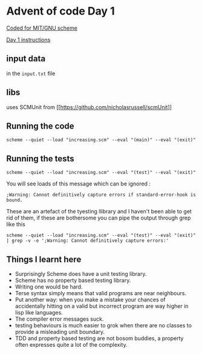 # Advent of code Day 1
[Coded for MIT/GNU scheme](https://groups.csail.mit.edu/mac/projects/scheme/)

[Day 1 instructions](https://adventofcode.com/2021/day/1)

## input data
in the `input.txt` file

## libs
uses SCMUnit from [[https://github.com/nicholasrussell/scmUnit]]

## Running the code
```
scheme --quiet --load "increasing.scm" --eval "(main)" --eval "(exit)"
```

## Running the tests
```
scheme --quiet --load "increasing.scm" --eval "(test)" --eval "(exit)"
```

You will see loads of this message which can be ignored :
```
;Warning: Cannot definitively capture errors if standard-error-hook is bound.
```

These are an artefact of the tyesting llibrary and I haven't been able to get rid of them, if these are bothersome you can pipe the output through grep like this
```
scheme --quiet --load "increasing.scm" --eval "(test)" --eval "(exit)" | grep -v -e ';Warning: Cannot definitively capture errors:'
```

## Things I learnt here
 - Surprisingly Scheme does have a unit testing library.
 - Scheme has no property based testing library.
 - Writing one would be hard.
 - Terse syntax simply means that valid programs are near neighbours.
 - Put another way: when you make a mistake your chances of accidentally hitting on a valid but incorrect program are way higher in lisp like languages.
 - The compiler error messages suck.
 - testing behaviours is much easier to grok when there are no classes to provide a misleading unit boundary.
 - TDD and property based testing are not bosom buddies, a property often expresses quite a lot of the complexity.